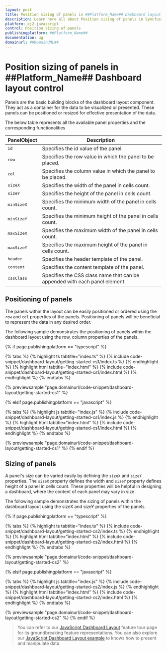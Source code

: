 ```yaml
---
layout: post
title: Position sizing of panels in ##Platform_Name## Dashboard layout control | Syncfusion
description: Learn here all about Position sizing of panels in Syncfusion ##Platform_Name## Dashboard layout control of Syncfusion Essential JS 2 and more.
platform: ej2-javascript
control: Position sizing of panels 
publishingplatform: ##Platform_Name##
documentation: ug
domainurl: ##DomainURL##
---
```


# Position sizing of panels in ##Platform_Name## Dashboard layout control

Panels are the basic building blocks of the dashboard layout component. They act as a container for the data to be visualized or presented. These panels can be positioned or resized for effective presentation of the data.

The below table represents all the available panel properties and the corresponding functionalities

| **PanelObject** | **Description** |
| --- | --- |
| <kbd>id</kbd> | Specifies the id value of the panel. |
| <kbd>row</kbd> | Specifies the row value in which the panel to be placed. |
| <kbd>col</kbd> | Specifies the column value in which the panel to be placed. |
| <kbd>sizeX</kbd> | Specifies the width of the panel in cells count. |
| <kbd>sizeY</kbd> | Specifies the height of the panel in cells count. |
| <kbd>minSizeX</kbd> |Specifies the minimum width of the panel in cells count. |
| <kbd>minSizeY</kbd> | Specifies the minimum height of the panel in cells count. |
| <kbd>maxSizeX</kbd> | Specifies the maximum width of the panel in cells count. |
| <kbd>maxSizeY</kbd> | Specifies the maximum height of the panel in cells count. |
| <kbd>header</kbd> | Specifies the header template of the panel. |
| <kbd>content</kbd> | Specifies the content template of the panel. |
| <kbd>cssClass</kbd> | Specifies the CSS class name that can be appended with each panel element.|

## Positioning of panels

The panels within the layout can be easily positioned or ordered using the `row` and `col` properties of the panels. Positioning of panels will be beneficial to represent the data in any desired order.

The following sample demonstrates the positioning of panels within the dashboard layout using the row, column properties of the panels.

{% if page.publishingplatform == "typescript" %}

 {% tabs %}
{% highlight ts tabtitle="index.ts" %}
{% include code-snippet/dashboard-layout/getting-started-cs1/index.ts %}
{% endhighlight %}
{% highlight html tabtitle="index.html" %}
{% include code-snippet/dashboard-layout/getting-started-cs1/index.html %}
{% endhighlight %}
{% endtabs %}
        
{% previewsample "page.domainurl/code-snippet/dashboard-layout/getting-started-cs1" %}

{% elsif page.publishingplatform == "javascript" %}

{% tabs %}
{% highlight js tabtitle="index.js" %}
{% include code-snippet/dashboard-layout/getting-started-cs1/index.js %}
{% endhighlight %}
{% highlight html tabtitle="index.html" %}
{% include code-snippet/dashboard-layout/getting-started-cs1/index.html %}
{% endhighlight %}
{% endtabs %}

{% previewsample "page.domainurl/code-snippet/dashboard-layout/getting-started-cs1" %}
{% endif %}

## Sizing of panels

A panel's size can be varied easily by defining the `sizeX` and `sizeY` properties. The `sizeX` property defines the width and `sizeY` property defines height of a panel in cells count. These properties will be helpful in designing a dashboard, where the content of each panel may vary in size.

The following sample demonstrates the sizing of panels within the dashboard layout using the sizeX and sizeY properties of the panels.

{% if page.publishingplatform == "typescript" %}

 {% tabs %}
{% highlight ts tabtitle="index.ts" %}
{% include code-snippet/dashboard-layout/getting-started-cs2/index.ts %}
{% endhighlight %}
{% highlight html tabtitle="index.html" %}
{% include code-snippet/dashboard-layout/getting-started-cs2/index.html %}
{% endhighlight %}
{% endtabs %}
        
{% previewsample "page.domainurl/code-snippet/dashboard-layout/getting-started-cs2" %}

{% elsif page.publishingplatform == "javascript" %}

{% tabs %}
{% highlight js tabtitle="index.js" %}
{% include code-snippet/dashboard-layout/getting-started-cs2/index.js %}
{% endhighlight %}
{% highlight html tabtitle="index.html" %}
{% include code-snippet/dashboard-layout/getting-started-cs2/index.html %}
{% endhighlight %}
{% endtabs %}

{% previewsample "page.domainurl/code-snippet/dashboard-layout/getting-started-cs2" %}
{% endif %}

> You can refer to our [JavaScript Dashboard Layout](https://www.syncfusion.com/javascript-ui-controls/js-dashboard-layout) feature tour page for its groundbreaking feature representations. You can also explore our [JavaScript Dashboard Layout example](https://ej2.syncfusion.com/demos/#/bootstrap5/dashboard-layout/default.html) to knows how to present and manipulate data.